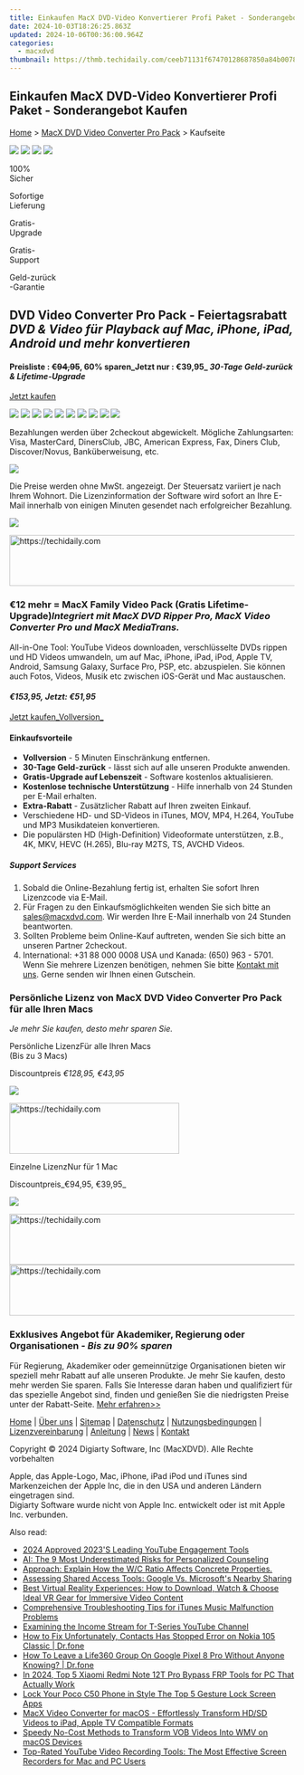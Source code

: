 ```yaml
---
title: Einkaufen MacX DVD-Video Konvertierer Profi Paket - Sonderangebot Kaufen
date: 2024-10-03T18:26:25.863Z
updated: 2024-10-06T00:36:00.964Z
categories:
  - macxdvd
thumbnail: https://thmb.techidaily.com/ceeb71131f67470128687850a84b0078790624844b7b52caccd45c8365ecdd85.jpg
---
```


## Einkaufen MacX DVD-Video Konvertierer Profi Paket - Sonderangebot Kaufen

[Home](https://tools.techidaily.com/macxdvd/products/) \> [MacX DVD Video Converter Pro Pack](https://tools.techidaily.com/macxdvd/products/) \> Kaufseite

[![](https://www.macxdvd.com/mac-dvd-video-converter-pro-pack/../flag/ben-fift.png)](https://tools.techidaily.com/macxdvd/products/) [![](https://www.macxdvd.com/mac-dvd-video-converter-pro-pack/../flag/bjp-fift.png)](https://tools.techidaily.com/macxdvd/products/) [![](https://www.macxdvd.com/mac-dvd-video-converter-pro-pack/../flag/bde-fift.png)](https://tools.techidaily.com/macxdvd/products/) [![](https://www.macxdvd.com/mac-dvd-video-converter-pro-pack/../flag/bcn-fift.png)](https://tools.techidaily.com/macxdvd/products/) 

100%  
 Sicher

Sofortige  
 Lieferung

Gratis-  
 Upgrade

Gratis-  
 Support

Geld-zurück  
 \-Garantie

## DVD Video Converter Pro Pack \- Feiertagsrabatt _DVD & Video für Playback auf Mac, iPhone, iPad, Android und mehr konvertieren_

#### Preisliste : ~~€94,95~~, 60% sparen_Jetzt nur :  €39,95_ _30-Tage Geld-zurück & Lifetime-Upgrade_

[Jetzt kaufen](https://estore.macxdvd.com/order/checkout.php?PRODS=4526664&HIDEC=0&ORDERSTYLE=nLWsnpXPnHU%3D&DESIGN_TYPE=2&QTY=1&CART=1&SHORT_FORM=1&COUPON=MPACK45PEK&AFFILIATE=108875) 

![](https://www.macxdvd.com/mac-dvd-video-converter-pro-pack/../buy-style/visa-fift.png) ![](https://www.macxdvd.com/mac-dvd-video-converter-pro-pack/../buy-style/master-fift.png) ![](https://www.macxdvd.com/mac-dvd-video-converter-pro-pack/../buy-style/express-fift.png) ![](https://www.macxdvd.com/mac-dvd-video-converter-pro-pack/../buy-style/american-fift.png) ![](https://www.macxdvd.com/mac-dvd-video-converter-pro-pack/../buy-style/jbc-fift.png) ![](https://www.macxdvd.com/mac-dvd-video-converter-pro-pack/../buy-style/discover-fift.png) ![](https://www.macxdvd.com/mac-dvd-video-converter-pro-pack/../buy-style/ideal-fift.png) ![](https://www.macxdvd.com/mac-dvd-video-converter-pro-pack/../buy-style/diners-fift.png) ![](https://www.macxdvd.com/mac-dvd-video-converter-pro-pack/../buy-style/giropay-fift.png) ![](https://www.macxdvd.com/mac-dvd-video-converter-pro-pack/../buy-style/directdebit-fift.png) 

Bezahlungen werden über 2checkout abgewickelt. Mögliche Zahlungsarten: Visa, MasterCard, DinersClub, JBC, American Express, Fax, Diners Club, Discover/Novus, Banküberweisung, etc.

![](https://www.macxdvd.com/mac-dvd-video-converter-pro-pack/../buy-style/propack20.png) 

Die Preise werden ohne MwSt. angezeigt. Der Steuersatz variiert je nach Ihrem Wohnort. Die Lizenzinformation der Software wird sofort an Ihre E-Mail innerhalb von einigen Minuten gesendet nach erfolgreicher Bezahlung.

![](https://www.macxdvd.com/mac-dvd-video-converter-pro-pack/../buy-style/17su-bandle-fift.png)

<!-- affiliate ads begin -->
<a href="https://appsumo.8odi.net/c/5597632/2044583/7443" target="_top" id="2044583">
  <img src="//a.impactradius-go.com/display-ad/7443-2044583" border="0" alt="https://techidaily.com" width="728" height="90"/>
</a>
<img height="0" width="0" src="https://appsumo.8odi.net/i/5597632/2044583/7443" style="position:absolute;visibility:hidden;" border="0" />
<!-- affiliate ads end -->

### €12 mehr = MacX Family Video Pack (Gratis Lifetime-Upgrade)_Integriert mit MacX DVD Ripper Pro, MacX Video Converter Pro und MacX MediaTrans._ 

All-in-One Tool: YouTube Videos downloaden, verschlüsselte DVDs rippen und HD Videos umwandeln, um auf Mac, iPhone, iPad, iPod, Apple TV, Android, Samsung Galaxy, Surface Pro, PSP, etc. abzuspielen. Sie können auch Fotos, Videos, Musik etc zwischen iOS-Gerät und Mac austauschen.

#### _€153,95,_ _Jetzt: €51,95_

[Jetzt kaufen_Vollversion_](https://estore.macxdvd.com/order/checkout.php?PRODS=4694104&HIDEC=0&ORDERSTYLE=nLWsnpXPnHU%3D&DESIGN_TYPE=2&QTY=1&CART=1&SHORT_FORM=1&COUPON=GPACK595&AFFILIATE=108875) 

#### Einkaufsvorteile

* **Vollversion** \- 5 Minuten Einschränkung entfernen.
* **30-Tage Geld-zurück** \- lässt sich auf alle unseren Produkte anwenden.
* **Gratis-Upgrade auf Lebenszeit** \- Software kostenlos aktualisieren.
* **Kostenlose technische Unterstützung** \- Hilfe innerhalb von 24 Stunden per E-Mail erhalten.
* **Extra-Rabatt** \- Zusätzlicher Rabatt auf Ihren zweiten Einkauf.
* Verschiedene HD- und SD-Videos in iTunes, MOV, MP4, H.264, YouTube und MP3 Musikdateien konvertieren.
* Die populärsten HD (High-Definition) Videoformate unterstützen, z.B., 4K, MKV, HEVC (H.265), Blu-ray M2TS, TS, AVCHD Videos.

##### Support Services 

1. Sobald die Online-Bezahlung fertig ist, erhalten Sie sofort Ihren Lizenzcode via E-Mail.
2. Für Fragen zu den Einkaufsmöglichkeiten wenden Sie sich bitte an [sales@macxdvd.com](https://tools.techidaily.com/macxdvd/products/). Wir werden Ihre E-Mail innerhalb von 24 Stunden beantworten.
3. Sollten Probleme beim Online-Kauf auftreten, wenden Sie sich bitte an unseren Partner 2checkout.
4. International: +31 88 000 0008 USA und Kanada: (650) 963 - 5701.  
 Wenn Sie mehrere Lizenzen benötigen, nehmen Sie bitte [Kontakt mit uns](https://tools.techidaily.com/macxdvd/products/). Gerne senden wir Ihnen einen Gutschein.

### **Persönliche Lizenz**  von MacX DVD Video Converter Pro Pack für alle Ihren Macs  
_Je mehr Sie kaufen, desto mehr sparen Sie._

Persönliche LizenzFür alle Ihren Macs   
 (Bis zu 3 Macs)

Discountpreis _€128,95, €43,95_

[![](https://www.macxdvd.com/mac-dvd-video-converter-pro-pack/../buy-style/bt66-de.png)](https://estore.macxdvd.com/order/checkout.php?PRODS=4534049&HIDEC=0&ORDERSTYLE=nLWsnpXPnHU%3D&DESIGN_TYPE=2&QTY=1&CART=1&SHORT_FORM=1&AFFILIATE=108875) 

<!-- affiliate ads begin -->
<a href="https://25home.pxf.io/c/5597632/2148645/16836" target="_top" id="2148645">
  <img src="//a.impactradius-go.com/display-ad/16836-2148645" border="0" alt="https://techidaily.com" width="300" height="90"/>
</a>
<img height="0" width="0" src="https://25home.pxf.io/i/5597632/2148645/16836" style="position:absolute;visibility:hidden;" border="0" />
<!-- affiliate ads end -->

Einzelne LizenzNur für 1 Mac

Discountpreis_€94,95, €39,95_

[![](https://www.macxdvd.com/mac-dvd-video-converter-pro-pack/../buy-style/bt60-de.png)](https://estore.macxdvd.com/order/checkout.php?PRODS=4526664&HIDEC=0&ORDERSTYLE=nLWsnpXPnHU%3D&DESIGN_TYPE=2&QTY=1&CART=1&SHORT_FORM=1&COUPON=MPACK45PEK&AFFILIATE=108875) 

<!-- affiliate ads begin -->
<a href="https://ephamedtechinc.pxf.io/c/5597632/2137229/26400" target="_top" id="2137229">
  <img src="//a.impactradius-go.com/display-ad/26400-2137229" border="0" alt="https://techidaily.com" width="728" height="90"/>
</a>
<img height="0" width="0" src="https://ephamedtechinc.pxf.io/i/5597632/2137229/26400" style="position:absolute;visibility:hidden;" border="0" />
<!-- affiliate ads end -->

<!-- affiliate ads begin -->
<a href="https://aligracehair.sjv.io/c/5597632/1934292/19272" target="_top" id="1934292">
  <img src="//a.impactradius-go.com/display-ad/19272-1934292" border="0" alt="https://techidaily.com" width="728" height="90"/>
</a>
<img height="0" width="0" src="https://aligracehair.sjv.io/i/5597632/1934292/19272" style="position:absolute;visibility:hidden;" border="0" />
<!-- affiliate ads end -->

###  Exklusives Angebot für Akademiker, Regierung oder Organisationen   _\- Bis zu 90% sparen_

Für Regierung, Akademiker oder gemeinnützige Organisationen bieten wir speziell mehr Rabatt auf alle unseren Produkte. Je mehr Sie kaufen, desto mehr werden Sie sparen. Falls Sie Interesse daran haben und qualifiziert für das spezielle Angebot sind, finden und genießen Sie die niedrigsten Preise unter der Rabatt-Seite. [Mehr erfahren>>](https://tools.techidaily.com/macxdvd/products/)

[Home](https://tools.techidaily.com/macxdvd/products/) | [Über uns](https://tools.techidaily.com/macxdvd/products/) | [Sitemap](https://tools.techidaily.com/macxdvd/products/) | [Datenschutz](https://tools.techidaily.com/macxdvd/products/) | [Nutzungsbedingungen](https://tools.techidaily.com/macxdvd/products/) | [Lizenzvereinbarung](https://tools.techidaily.com/macxdvd/products/) | [Anleitung](https://tools.techidaily.com/macxdvd/products/) | [News](https://tools.techidaily.com/macxdvd/products/) | [Kontakt](https://tools.techidaily.com/macxdvd/products/)

Copyright © 2024 Digiarty Software, Inc (MacXDVD). Alle Rechte vorbehalten

Apple, das Apple-Logo, Mac, iPhone, iPad iPod und iTunes sind Markenzeichen der Apple Inc, die in den USA und anderen Ländern eingetragen sind.   
Digiarty Software wurde nicht von Apple Inc. entwickelt oder ist mit Apple Inc. verbunden.

<ins class="adsbygoogle"
     style="display:block"
     data-ad-format="autorelaxed"
     data-ad-client="ca-pub-7571918770474297"
     data-ad-slot="1223367746"></ins>

<ins class="adsbygoogle"
     style="display:block"
     data-ad-client="ca-pub-7571918770474297"
     data-ad-slot="8358498916"
     data-ad-format="auto"
     data-full-width-responsive="true"></ins>

<span class="atpl-alsoreadstyle">Also read:</span>
<div><ul>
<li><a href="https://facebook-video-recording.techidaily.com/2024-approved-2023s-leading-youtube-engagement-tools/"><u>2024 Approved 2023'S Leading YouTube Engagement Tools</u></a></li>
<li><a href="https://tech-hub.techidaily.com/ai-the-9-most-underestimated-risks-for-personalized-counseling/"><u>AI: The 9 Most Underestimated Risks for Personalized Counseling</u></a></li>
<li><a href="https://win-dash.techidaily.com/1722962614161-approach-explain-how-the-wc-ratio-affects-concrete-properties/"><u>Approach: Explain How the W/C Ratio Affects Concrete Properties.</u></a></li>
<li><a href="https://win11.techidaily.com/assessing-shared-access-tools-google-vs-microsofts-nearby-sharing/"><u>Assessing Shared Access Tools: Google Vs. Microsoft's Nearby Sharing</u></a></li>
<li><a href="https://discover-awesome.techidaily.com/best-virtual-reality-experiences-how-to-download-watch-and-choose-ideal-vr-gear-for-immersive-video-content/"><u>Best Virtual Reality Experiences: How to Download, Watch & Choose Ideal VR Gear for Immersive Video Content</u></a></li>
<li><a href="https://discover-awesome.techidaily.com/comprehensive-troubleshooting-tips-for-itunes-music-malfunction-problems/"><u>Comprehensive Troubleshooting Tips for iTunes Music Malfunction Problems</u></a></li>
<li><a href="https://youtube-video-recordings.techidaily.com/examining-the-income-stream-for-t-series-youtube-channel/"><u>Examining the Income Stream for T-Series YouTube Channel</u></a></li>
<li><a href="https://fix-guide.techidaily.com/how-to-fix-unfortunately-contacts-has-stopped-error-on-nokia-105-classic-drfone-by-drfone-fix-android-problems-fix-android-problems/"><u>How to Fix Unfortunately, Contacts Has Stopped Error on Nokia 105 Classic | Dr.fone</u></a></li>
<li><a href="https://location-social.techidaily.com/how-to-leave-a-life360-group-on-google-pixel-8-pro-without-anyone-knowing-drfone-by-drfone-virtual-android/"><u>How To Leave a Life360 Group On Google Pixel 8 Pro Without Anyone Knowing? | Dr.fone</u></a></li>
<li><a href="https://bypass-frp.techidaily.com/in-2024-top-5-xiaomi-redmi-note-12t-pro-bypass-frp-tools-for-pc-that-actually-work-by-drfone-android/"><u>In 2024, Top 5 Xiaomi Redmi Note 12T Pro Bypass FRP Tools for PC That Actually Work</u></a></li>
<li><a href="https://easy-unlock-android.techidaily.com/lock-your-poco-c50-phone-in-style-the-top-5-gesture-lock-screen-apps-by-drfone-android/"><u>Lock Your Poco C50 Phone in Style The Top 5 Gesture Lock Screen Apps</u></a></li>
<li><a href="https://discover-awesome.techidaily.com/macx-video-converter-for-macos-effortlessly-transform-hdsd-videos-to-ipad-apple-tv-compatible-formats/"><u>MacX Video Converter for macOS - Effortlessly Transform HD/SD Videos to iPad, Apple TV Compatible Formats</u></a></li>
<li><a href="https://discover-awesome.techidaily.com/speedy-no-cost-methods-to-transform-vob-videos-into-wmv-on-macos-devices/"><u>Speedy No-Cost Methods to Transform VOB Videos Into WMV on macOS Devices</u></a></li>
<li><a href="https://discover-awesome.techidaily.com/top-rated-youtube-video-recording-tools-the-most-effective-screen-recorders-for-mac-and-pc-users/"><u>Top-Rated YouTube Video Recording Tools: The Most Effective Screen Recorders for Mac and PC Users</u></a></li>
</ul></div>

